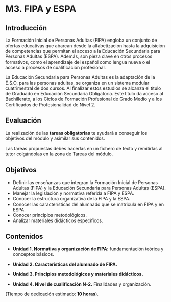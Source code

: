 # M3. FIPA y ESPA

## **Introducción**

La Formación Inicial de Personas Adultas \(FIPA\) engloba un conjunto de ofertas educativas que abarcan desde la alfabetización hasta la adquisición de competencias que permitan el acceso a la Educación Secundaria para Personas Adultas \(ESPA\). Además, son pieza clave en otros procesos formativos, como  el aprendizaje del español como lengua nueva o  el acceso a procesos de cualificación profesional.

La Educación Secundaria para Personas Adultas es la adaptación de la E.S.O. para las personas adultas, se organiza en un sistema modular cuatrimestral de dos cursos. Al finalizar estos estudios se alcanza el título de Graduado en Educación Secundaria Obligatoria. Este título da acceso al Bachillerato, a los Ciclos de Formación Profesional de Grado Medio y a los Certificados de Profesionalidad de Nivel 2.



## **Evaluación**

La realización de las **tareas obligatorias** te ayudará a conseguir los objetivos del módulo y asimilar sus contenidos.

Las tareas propuestas debes hacerlas en un fichero de texto y remitirlas al tutor colgándolas en la zona de Tareas del módulo.

## Objetivos

* Definir las enseñanzas que integran la Formación Inicial de Personas Adultas \(FIPA\) y la Educación Secundaria para Personas Adultas \(ESPA\).
* Manejar la legislación y normativa referida a FIPA y ESPA.
* Conocer la estructura organizativa de la FIPA y la ESPA.
* Conocer las características del alumnado que se matricula en FIPA y en ESPA.
* Conocer principios metodológicos.
* Analizar materiales didácticos específicos.

## Contenidos

* **Unidad 1. Normativa y organización de FIPA**: fundamentación teórica y conceptos básicos.

* **Unidad 2. Características del alumnado de FIPA.**

* **Unidad 3. Principios metodológicos y materiales didácticos.**

* **Unidad 4. Nivel de cualificación N-2.** Finalidades y organización.

\(Tiempo de dedicación estimado: **10 horas**\).

